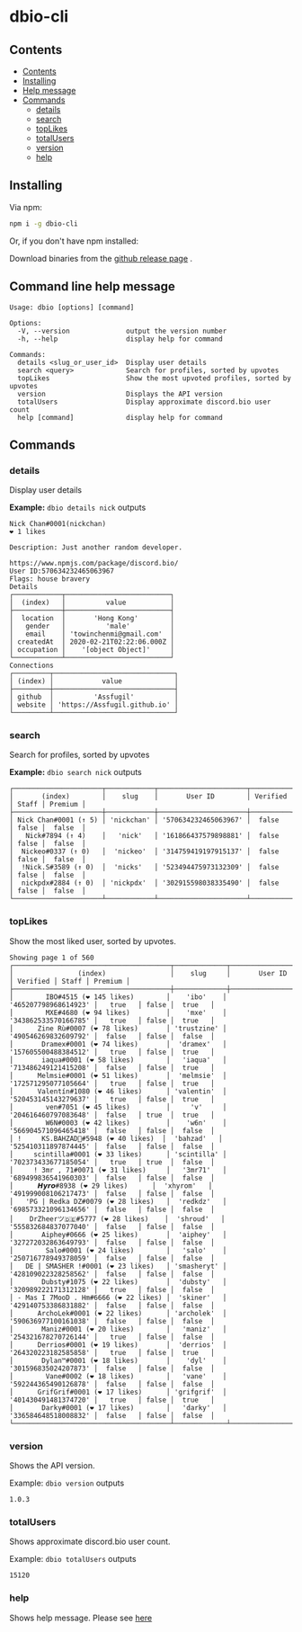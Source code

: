 # dbio-cli
## Contents

- [Contents](#Contents)
- [Installing](#Installing)
- [Help message](#command-line-help-message)
- [Commands](#Commands)
  - [details](#details)
  - [search](#search)
  - [topLikes](#topLikes)
  - [totalUsers](#totalUsers)
  - [version](#version)
  - [help](#help)

## Installing

Via npm:

```bash
npm i -g dbio-cli
```
Or, if you don't have npm installed:

Download binaries from the [github release page](https://github.com/Assfugil/dbio-cli/releases) .

## Command line help message

```
Usage: dbio [options] [command]

Options:
  -V, --version              output the version number
  -h, --help                 display help for command

Commands:
  details <slug_or_user_id>  Display user details
  search <query>             Search for profiles, sorted by upvotes
  topLikes                   Show the most upvoted profiles, sorted by upvotes
  version                    Displays the API version
  totalUsers                 Display approximate discord.bio user count
  help [command]             display help for command
```
## Commands
### details
Display user details

**Example:** `dbio details nick` outputs

```xl
Nick Chan#0001(nickchan)
❤️ 1 likes

Description: Just another random developer.

https://www.npmjs.com/package/discord.bio/
User ID:570634232465063967
Flags: house bravery
Details
┌────────────┬──────────────────────────┐
│  (index)   │          value           │
├────────────┼──────────────────────────┤
│  location  │       'Hong Kong'        │
│   gender   │          'male'          │
│   email    │ 'towinchenmi@gmail.com'  │
│ createdAt  │ 2020-02-21T02:22:06.000Z │
│ occupation │    '[object Object]'     │
└────────────┴──────────────────────────┘
Connections
┌─────────┬──────────────────────────────┐
│ (index) │            value             │
├─────────┼──────────────────────────────┤
│ github  │          'Assfugil'          │
│ website │ 'https://Assfugil.github.io' │
└─────────┴──────────────────────────────┘

```

### search

Search for profiles, sorted by upvotes

**Example:** `dbio search nick` outputs

```
┌──────────────────────┬────────────┬──────────────────────┬──────────┬───────┬─────────┐
│       (index)        │    slug    │       User ID        │ Verified │ Staff │ Premium │
├──────────────────────┼────────────┼──────────────────────┼──────────┼───────┼─────────┤
│ Nick Chan#0001 (↑ 5) │ 'nickchan' │ '570634232465063967' │  false   │ false │  false  │
│   Nick#7894 (↑ 4)    │   'nick'   │ '161866437579898881' │  false   │ false │  false  │
│  Nickeo#0337 (↑ 0)   │  'nickeo'  │ '314759419197915137' │  false   │ false │  false  │
│  !Nick.S#3589 (↑ 0)  │  'nicks'   │ '523494475973132309' │  false   │ false │  false  │
│  nickpdx#2884 (↑ 0)  │ 'nickpdx'  │ '302915598038335490' │  false   │ false │  false  │
└──────────────────────┴────────────┴──────────────────────┴──────────┴───────┴─────────┘
```

### topLikes

Show the most liked user, sorted by upvotes.

```
Showing page 1 of 560
┌───────────────────────────────────────┬─────────────┬──────────────────────┬──────────┬───────┬─────────┐
│                (index)                │    slug     │       User ID        │ Verified │ Staff │ Premium │
├───────────────────────────────────────┼─────────────┼──────────────────────┼──────────┼───────┼─────────┤
│        IBO#4515 (❤️ 145 likes)        │    'ibo'    │ '465207798968614923' │   true   │ false │  true   │
│        MXE#4680 (❤️ 94 likes)         │    'mxe'    │ '343862533570166785' │   true   │ false │  true   │
│      Zine Rù#0007 (❤️ 78 likes)       │ 'trustzine' │ '490546269832609792' │  false   │ false │  false  │
│       Dramex#0001 (❤️ 74 likes)       │  'dramex'   │ '157605500488384512' │   true   │ false │  true   │
│       iaqua#0001 (❤️ 58 likes)        │   'iaqua'   │ '713486249121415208' │  false   │ false │  true   │
│      Melmsie#0001 (❤️ 51 likes)       │  'melmsie'  │ '172571295077105664' │   true   │ false │  true   │
│      Valentín#1080 (❤️ 46 likes)      │ 'valentin'  │ '520453145143279637' │   true   │ false │  true   │
│        ven#7051 (❤️ 45 likes)         │     'v'     │ '204616460797083648' │  false   │ true  │  true   │
│        W6N#0003 (❤️ 42 likes)         │    'w6n'    │ '566904571096465418' │  false   │ false │  false  │
│ !     KS.BAHZAD🚬#5948 (❤️ 40 likes)  │  'bahzad'   │ '525410311897874445' │  false   │ false │  false  │
│     scintilla#0001 (❤️ 33 likes)      │ 'scintilla' │ '702373433677185054' │   true   │ true  │  false  │
│     ! 3mr , 71#0071 (❤️ 31 likes)     │   '3mr71'   │ '689499836541960303' │  false   │ false │  false  │
│      𝙃𝙮𝙧𝙤#8938 (❤️ 29 likes)      │  'xhyrom'   │ '491999008106217473' │  false   │ false │  false  │
│   'PG | Redka DZ#0079 (❤️ 28 likes)   │  'redkdz'   │ '698573321096134656' │  false   │ false │  false  │
│    DrZheerツ🇩🇪#5777 (❤️ 28 likes)    │  'shroud'   │ '555832684837077040' │  false   │ false │  false  │
│       Aiphey#0666 (❤️ 25 likes)       │  'aiphey'   │ '327272032863649793' │  false   │ false │  false  │
│        Salo#0001 (❤️ 24 likes)        │   'salo'    │ '250716778949378059' │  false   │ false │  false  │
│   DE | SMASHER !#0001 (❤️ 23 likes)   │ 'smasheryt' │ '428109022328258562' │  false   │ false │  false  │
│       Dubsty#1075 (❤️ 22 likes)       │  'dubsty'   │ '320989222171312128' │   true   │ false │  false  │
│ - Mas I 7MooD . Hm#6666 (❤️ 22 likes) │  'skiner'   │ '429140753386831882' │  false   │ false │  false  │
│      ArchoLek#0001 (❤️ 22 likes)      │ 'archolek'  │ '590636977100161038' │  false   │ false │  false  │
│       Maniz#0001 (❤️ 20 likes)        │   'maniz'   │ '254321678270726144' │   true   │ false │  false  │
│      Derrios#0001 (❤️ 19 likes)       │  'derrios'  │ '264320223182585858' │   true   │ false │  true   │
│       Dylan™#0001 (❤️ 18 likes)       │    'dyl'    │ '301596835024207873' │  false   │ false │  false  │
│        Vane#0002 (❤️ 18 likes)        │   'vane'    │ '592244365490126878' │  false   │ false │  false  │
│      GrifGrif#0001 (❤️ 17 likes)      │ 'grifgrif'  │ '401430491481374720' │   true   │ false │  true   │
│       Darky#0001 (❤️ 17 likes)        │   'darky'   │ '336584648518008832' │  false   │ false │  false  │
└───────────────────────────────────────┴─────────────┴──────────────────────┴──────────┴───────┴─────────┘
```
### version
Shows the API version.

Example: `dbio version` outputs

```
1.0.3
```

### totalUsers
Shows approximate discord.bio user count.

Example: `dbio totalUsers` outputs

```
15120
```
### help
Shows help message. Please see [here](#command-line-help-message)
